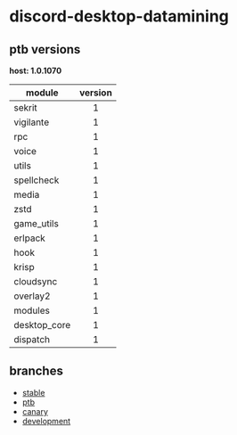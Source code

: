 # discord-desktop-datamining

## ptb versions

**host: 1.0.1070**

| module | version |
| ------ | :-----: |
| sekrit | 1 |
| vigilante | 1 |
| rpc | 1 |
| voice | 1 |
| utils | 1 |
| spellcheck | 1 |
| media | 1 |
| zstd | 1 |
| game_utils | 1 |
| erlpack | 1 |
| hook | 1 |
| krisp | 1 |
| cloudsync | 1 |
| overlay2 | 1 |
| modules | 1 |
| desktop_core | 1 |
| dispatch | 1 |

## branches

- [stable](https://github.com/OpenAsar/discord-desktop-datamining/tree/stable)
- [ptb](https://github.com/OpenAsar/discord-desktop-datamining/tree/ptb)
- [canary](https://github.com/OpenAsar/discord-desktop-datamining/tree/canary)
- [development](https://github.com/OpenAsar/discord-desktop-datamining/tree/development)